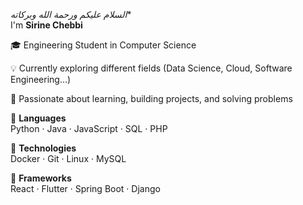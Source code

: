 *السلام عليكم ورحمة الله وبركاته**  
  											I'm **Sirine Chebbi** 
		   						 
🎓 Engineering Student in Computer Science  
					   
💡 Currently exploring different fields (Data Science, Cloud, Software Engineering...)  

🌱 Passionate about learning, building projects, and solving problems  

🚩 **Languages**  
Python · Java · JavaScript · SQL · PHP  

🚩 **Technologies**  
Docker · Git · Linux · MySQL  

🚩 **Frameworks**  
React · Flutter · Spring Boot · Django  
